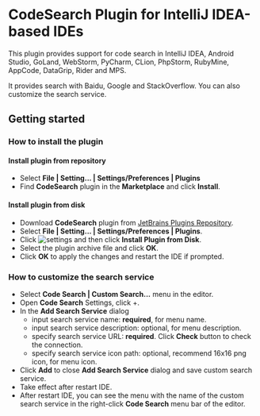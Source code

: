 # CodeSearch Plugin for IntelliJ IDEA-based IDEs

This plugin provides support for code search in IntelliJ IDEA, Android Studio, GoLand, WebStorm, PyCharm, CLion, PhpStorm, RubyMine, AppCode, DataGrip, Rider and MPS.

It provides search with Baidu, Google and StackOverflow. You can also customize the search service.

## Getting started

### How to install the plugin

#### Install plugin from repository

- Select **File | Setting... | Settings/Preferences | Plugins**
- Find **CodeSearch** plugin in the **Marketplace** and click **Install**.

#### Install plugin from disk

- Download **CodeSearch** plugin from [JetBrains Plugins Repository](https://plugins.jetbrains.com/plugin/12578-codesearch).
- Select **File | Setting... | Settings/Preferences | Plugins**.
- Click ![settings](https://github.com/guojianhua/code-search/blob/master/imgs/settings2x.png) and then click **Install Plugin from Disk**.
- Select the plugin archive file and click **OK**.
- Click **OK** to apply the changes and restart the IDE if prompted.

### How to customize the search service

- Select **Code Search | Custom Search...** menu in the editor.
- Open **Code Search** Settings, click +.
- In the **Add Search Service** dialog
  * input search service name: **required**, for menu name.
  * input search service description: optional, for menu description.
  * specify search service URL: **required**. Click **Check** button to check the connection.
  * specify search service icon path: optional, recommend 16x16 png icon, for menu icon.
- Click **Add** to close **Add Search Service** dialog and save custom search service.
- Take effect after restart IDE.
- After restart IDE, you can see the menu with the name of the custom search service in the right-click **Code Search** menu bar of the editor.